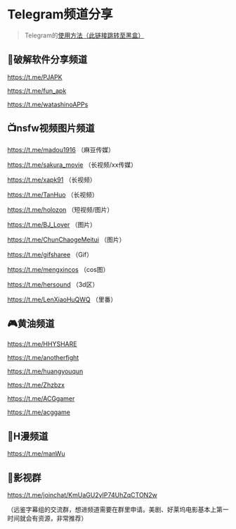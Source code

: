 # Telegram频道分享

>Telegram的[使用方法（此链接跳转至黑盒）](https://api.xiaoheihe.cn/v3/bbs/app/api/web/share?link_id=108946494)

## 💾破解软件分享频道

https://t.me/PJAPK

https://t.me/fun_apk

https://t.me/watashinoAPPs


## 📺nsfw视频图片频道

https://t.me/madou1916 （麻豆传媒）

https://t.me/sakura_movie （长视频/xx传媒）

https://t.me/xapk91 （长视频）

https://t.me/TanHuo （长视频）

https://t.me/holozon （短视频/图片）

https://t.me/BJ_Lover （图片）

https://t.me/ChunChaogeMeitui （图片）

https://t.me/gifsharee （Gif）

https://t.me/mengxincos （cos图）

https://t.me/hersound （3d区）

https://t.me/LenXiaoHuQWQ （里番）


## 🎮黄油频道

https://t.me/HHYSHARE

https://t.me/anotherfight

https://t.me/huangyouqun

https://t.me/Zhzbzx

https://t.me/ACGgamer

https://t.me/acggame


## 📖H漫频道

https://t.me/manWu


## 🎥影视群

https://t.me/joinchat/KmUaGU2yIP74UhZqCTON2w


（远鉴字幕组的交流群，想进频道需要在群里申请。美剧、好莱坞电影基本上第一时间就会有资源，非常推荐）
